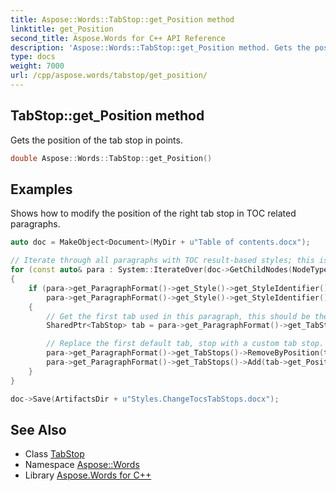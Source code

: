```yaml
---
title: Aspose::Words::TabStop::get_Position method
linktitle: get_Position
second_title: Aspose.Words for C++ API Reference
description: 'Aspose::Words::TabStop::get_Position method. Gets the position of the tab stop in points in C++.'
type: docs
weight: 7000
url: /cpp/aspose.words/tabstop/get_position/
---
```

## TabStop::get_Position method


Gets the position of the tab stop in points.

```cpp
double Aspose::Words::TabStop::get_Position()
```


## Examples



Shows how to modify the position of the right tab stop in TOC related paragraphs. 
```cpp
auto doc = MakeObject<Document>(MyDir + u"Table of contents.docx");

// Iterate through all paragraphs with TOC result-based styles; this is any style between TOC and TOC9.
for (const auto& para : System::IterateOver(doc->GetChildNodes(NodeType::Paragraph, true)->LINQ_OfType<SharedPtr<Paragraph>>()))
{
    if (para->get_ParagraphFormat()->get_Style()->get_StyleIdentifier() >= StyleIdentifier::Toc1 &&
        para->get_ParagraphFormat()->get_Style()->get_StyleIdentifier() <= StyleIdentifier::Toc9)
    {
        // Get the first tab used in this paragraph, this should be the tab used to align the page numbers.
        SharedPtr<TabStop> tab = para->get_ParagraphFormat()->get_TabStops()->idx_get(0);

        // Replace the first default tab, stop with a custom tab stop.
        para->get_ParagraphFormat()->get_TabStops()->RemoveByPosition(tab->get_Position());
        para->get_ParagraphFormat()->get_TabStops()->Add(tab->get_Position() - 50, tab->get_Alignment(), tab->get_Leader());
    }
}

doc->Save(ArtifactsDir + u"Styles.ChangeTocsTabStops.docx");
```

## See Also

* Class [TabStop](../)
* Namespace [Aspose::Words](../../)
* Library [Aspose.Words for C++](../../../)
